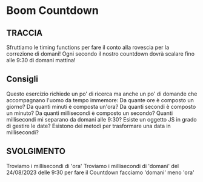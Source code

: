 # Boom Countdown

## TRACCIA

Sfruttiamo le timing functions per fare il conto alla rovescia per la correzione di domani!
Ogni secondo il nostro countdown dovrà scalare fino alle 9:30 di domani mattina!

## Consigli
Questo esercizio richiede un po' di ricerca ma anche un po' di domande che accompagnano l'uomo da tempo immemore:
Da quante ore è composto un giorno?
Da quanti minuti è composta un'ora?
Da quanti secondi è composto un minuto?
Da quanti millisecondi è composto un secondo?
Quanti millisecondi mi separano da domani alle 9:30?
Esiste un oggetto JS in grado di gestire le date?
Esistono dei metodi per trasformare una data in millisecondi?

## SVOLGIMENTO

Troviamo i millisecondi di 'ora'
Troviamo i millisecondi di 'domani' del 24/08/2023 delle 9:30
per fare il Countdown facciamo 'domani' meno 'ora'